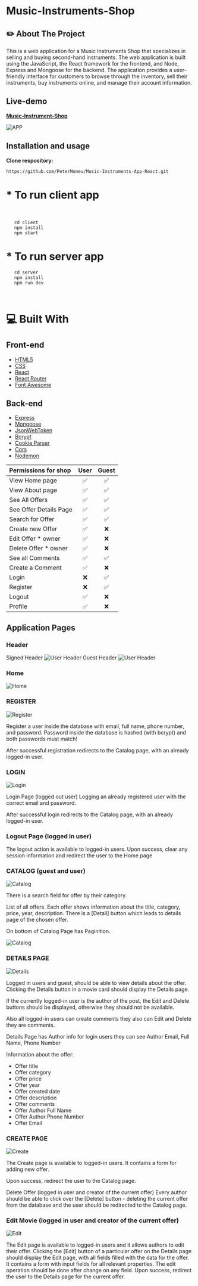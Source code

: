 # Music-Instruments-Shop

## :pencil2: About The Project 

This is a web application for a Music Instruments Shop that specializes in selling and buying second-hand instruments. The web application is built using the JavaScript, the React framework for the frontend, and Node, Express and Mongoose for the backend. The application provides a user-friendly interface for customers to browse through the inventory, sell their instruments, buy instruments online, and manage their account information.


## Live-demo

**[Music-Instrument-Shop](https://music-intruments-shop-client.onrender.com/)**


![APP](https://github.com/PeterMonev/Music-Instruments-App-React/blob/master/ScreenShotGit/HomeGit.PNG)

## Installation and usage

**Clone respository:**

 ```
https://github.com/PeterMonev/Music-Instruments-App-React.git

 ```

# * To run client app
   <br/>

 ```
    cd client 
    npm install
    npm start

 ```
# * To run server app


 ```    
    cd server
    npm install
    npm run dev

 ```
 
 <br/>

 # :computer:  Built With

## Front-end

- [HTML5](https://developer.mozilla.org/en-US/docs/Glossary/HTML5)
- [CSS](https://developer.mozilla.org/en-US/docs/Web/CSS)
- [React](https://reactjs.org/)
- [React Router](https://reactrouter.com/en/main)
- [Font Awesome](https://fontawesome.com/v5.15/how-to-use/on-the-web/using-with/react)

## Back-end

- [Express](https://expressjs.com/)
- [Mongoose](https://mongoosejs.com/)
- [JsonWebToken](https://github.com/auth0/node-jsonwebtoken)
- [Bcrypt](https://github.com/kelektiv/node.bcrypt.js)
- [Cookie Parser](https://github.com/expressjs/cookie-parser)
- [Cors](https://github.com/expressjs/cors)
- [Nodemon](https://github.com/remy/nodemon)

 | **Permissions for shop**    | User | Guest | 
| :--------------------------    | :---: | :---: |
| View Home page                 | ✅   | ✅   |
| View About page                | ✅   | ✅   |
| See All Offers                 | ✅   | ✅   |
| See Offer Details Page         | ✅   | ✅   |
| Search for Offer               | ✅   | ✅   |
| Create new Offer               | ✅   | ❌   |
| Edit Offer * owner             | ✅   | ❌   |
| Delete Offer * owner           | ✅   | ❌   |
| See all Comments               | ✅   | ✅   |
| Create a Comment               | ✅   | ❌   |
| Login                          | ❌   | ✅   |
| Register                       | ❌   | ✅   |
| Logout                         | ✅   | ❌   |
| Profile                        | ✅   | ❌   |

## Application Pages    

### Header 
Signed Header
![User Header](https://github.com/PeterMonev/Music-Instruments-App-React/blob/master/ScreenShotGit/Header-User.PNG)
Guest Header
![User Header](https://github.com/PeterMonev/Music-Instruments-App-React/blob/master/ScreenShotGit/Header-Guest.PNG)

### Home
![Home](https://github.com/PeterMonev/Music-Instruments-App-React/blob/master/ScreenShotGit/HomeGit.PNG)


### REGISTER
![Register](https://github.com/PeterMonev/Music-Instruments-App-React/blob/master/ScreenShotGit/Register.PNG)

Register a user inside the database with email, full name, phone number, and password. Password inside the database is hashed (with bcrypt) and both passwords must match!

After successful registration redirects to the Catalog page, with an already logged-in user.


### LOGIN

![Login](https://github.com/PeterMonev/Music-Instruments-App-React/blob/master/ScreenShotGit/Login.PNG)

Login Page (logged out user)
Logging an already registered user with the correct email and password.

After successful login redirects to the Catalog page, with an already logged-in user.


### Logout Page (logged in user)
The logout action is available to logged-in users. Upon success, clear any session information and redirect the user to the Home page


### CATALOG (guest and user)

![Catalog](https://github.com/PeterMonev/Music-Instruments-App-React/blob/master/ScreenShotGit/Catalog.PNG)

There is a search field for offer by their category.

List of all offers. Each offer shows information about the title, category, price, year, description. There is a [Detail] button which leads to details page of the chosen offer.

On bottom of Catalog Page has Paginition.

![Catalog](https://github.com/PeterMonev/Music-Instruments-App-React/blob/master/ScreenShotGit/Catalog%202.PNG)


### DETAILS PAGE

![Details](https://github.com/PeterMonev/Music-Instruments-App-React/blob/master/ScreenShotGit/Details.PNG)

Logged in users and guest, should be able to view details about the offer. Clicking the Details button in a movie card should display the Details page.

If the currently logged-in user is the author of the post, the Edit and Delete buttons should be displayed, otherwise they should not be available.

Also all logged-in users can create comments they also can Edit and Delete they are comments.

Details Page has Author info for login users they can see Author Email, Full Name, Phone Number

Information about the offer:

- Offer title
- Offer category
- Offer price
- Offer year
- Offer created date
- Offer description
- Offer comments
- Offer Author Full Name
- Offer Author Phone Number
- Offer Email


### CREATE PAGE
![Create](https://github.com/PeterMonev/Music-Instruments-App-React/blob/master/ScreenShotGit/Create.PNG)

The Create page is available to logged-in users. It contains a form for adding new offer.

Upon success, redirect the user to the Catalog page.


Delete Offer (logged in user and creator of the current offer)
Every author should be able to click over the [Delete] button - deleting the current offer from the database and the user should be redirected to the Catalog page.


### Edit Movie (logged in user and creator of the current offer)
![Edit](https://github.com/PeterMonev/Music-Instruments-App-React/blob/master/ScreenShotGit/Edit.PNG)

The Edit page is available to logged-in users and it allows authors to edit their offer. Clicking the [Edit] button of a particular offer on the Details page should display the Edit page, with all fields filled with the data for the offer. It contains a form with input fields for all relevant properties. The edit operation should be done after change on any field. Upon success, redirect the user to the Details page for the current offer.


